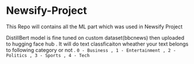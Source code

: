 # Newsify-Project

This Repo will contains all the ML part which was used in Newsify Project

DistillBert model is fine tuned on custom dataset(bbcnews) then uploaded to hugging face hub .
It will do text classficaiton wheather your text belongs to following category or not . `0 - Business , 1 - Entertainment , 2 - Politics , 3 - Sports , 4 - Tech`
